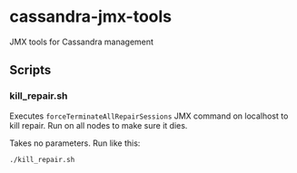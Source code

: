 # cassandra-jmx-tools
JMX tools for Cassandra management

## Scripts

### kill_repair.sh

Executes `forceTerminateAllRepairSessions` JMX command on localhost to kill repair. Run on all nodes to make sure it dies.

Takes no parameters. Run like this:

	./kill_repair.sh
